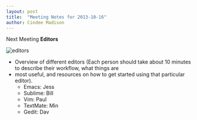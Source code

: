 ```yaml
---
layout: post
title:  "Meeting Notes for 2013-10-16"
author: Cindee Madison
---
```


Next Meeting **Editors**



![editors](assets/text_editors.png)

* Overview of different editors (Each person should take about 10 minutes to describe their workflow, what things are
* most useful, and resources on how to get started using that particular editor).
  * Emacs: Jess
  * Sublime: Bill
  * Vim: Paul
  * TextMate: Min
  * Gedit: Dav

